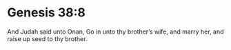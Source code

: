 # Genesis 38:8

And Judah said unto Onan, Go in unto thy brother’s wife, and marry her, and raise up seed to thy brother.